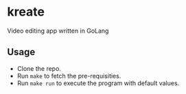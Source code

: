 # kreate
Video editing app written in GoLang

## Usage
- Clone the repo.
- Run `make` to fetch the pre-requisities.
- Run `make run` to execute the program with default values.
